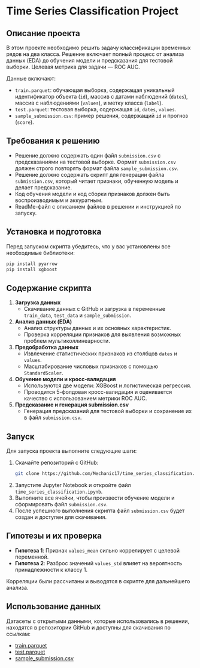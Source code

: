 # Time Series Classification Project

## Описание проекта

В этом проекте необходимо решить задачу классификации временных рядов на два класса. Решение включает полный процесс от анализа данных (EDA) до обучения модели и предсказания для тестовой выборки. Целевая метрика для задачи — ROC AUC.

Данные включают:

- `train.parquet`: обучающая выборка, содержащая уникальный идентификатор объекта (`id`), массив с датами наблюдений (`dates`), массив с наблюдениями (`values`), и метку класса (`label`).
- `test.parquet`: тестовая выборка, содержащая `id`, `dates`, `values`.
- `sample_submission.csv`: пример решения, содержащий `id` и прогноз (`score`).

## Требования к решению

- Решение должно содержать один файл `submission.csv` с предсказаниями на тестовой выборке. Формат `submission.csv` должен строго повторять формат файла `sample_submission.csv`.
- Решение должно содержать скрипт для генерации файла `submission.csv`, который читает признаки, обученную модель и делает предсказание.
- Код обучения модели и код сборки признаков должен быть воспроизводимым и аккуратным.
- ReadMe-файл с описанием файлов в решении и инструкцией по запуску.

## Установка и подготовка

Перед запуском скрипта убедитесь, что у вас установлены все необходимые библиотеки:

```sh
pip install pyarrow
pip install xgboost
```

## Содержание скрипта

1. **Загрузка данных**
   - Скачивание данных с GitHub и загрузка в переменные `train_data`, `test_data` и `sample_submission`.
2. **Анализ данных (EDA)**
   - Анализ структуры данных и их основных характеристик.
   - Проверка корреляции признаков для выявления возможных проблем мультиколлинеарности.
3. **Предобработка данных**
   - Извлечение статистических признаков из столбцов `dates` и `values`.
   - Масштабирование числовых признаков с помощью `StandardScaler`.
4. **Обучение модели и кросс-валидация**
   - Используются две модели: XGBoost и логистическая регрессия.
   - Проводится 5-фолдовая кросс-валидация и оценивается качество с использованием метрики ROC AUC.
5. **Предсказание и генерация submission.csv**
   - Генерация предсказаний для тестовой выборки и сохранение их в файл `submission.csv`.

## Запуск

Для запуска проекта выполните следующие шаги:

1. Скачайте репозиторий с GitHub:
   ```sh
   git clone https://github.com/Mechanic17/time_series_classification.git
   ```
2. Запустите Jupyter Notebook и откройте файл `time_series_classification.ipynb`.
3. Выполните все ячейки, чтобы произвести обучение модели и сформировать файл `submission.csv`.
4. После успешного выполнения скрипта файл `submission.csv` будет создан и доступен для скачивания.

## Гипотезы и их проверка

- **Гипотеза 1**: Признак `values_mean` сильно коррелирует с целевой переменной.
- **Гипотеза 2**: Разброс значений `values_std` влияет на вероятность принадлежности к классу 1.

Корреляции были рассчитаны и выводятся в скрипте для дальнейшего анализа.

## Использование данных

Датасеты с открытыми данными, которые использовались в решении, находятся в репозитории GitHub и доступны для скачивания по ссылкам:

- [train.parquet](https://github.com/Mechanic17/time_series_classification/raw/refs/heads/main/train.parquet)
- [test.parquet](https://github.com/Mechanic17/time_series_classification/raw/refs/heads/main/test.parquet)
- [sample_submission.csv](https://raw.githubusercontent.com/Mechanic17/time_series_classification/refs/heads/main/sample_submission.csv)

